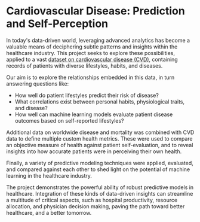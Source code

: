 # Cardiovascular Disease: Prediction and Self-Perception

In today's data-driven world, leveraging advanced analytics has become a valuable means of deciphering subtle patterns and insights within the healthcare industry. This project seeks to explore these possibilities, applied to a vast [dataset on cardiovascular disease (CVD)](https://www.kaggle.com/datasets/alphiree/cardiovascular-diseases-risk-prediction-dataset), containing records of patients with diverse lifestyles, habits, and diseases.

Our aim is to explore the relationships embedded in this data, in turn answering questions like:


*   How well do patient lifestyles predict their risk of disease?
*   What correlations exist between personal habits, physiological traits, and disease?
*   How well can machine learning models evaluate patient disease outcomes based on self-reported lifestyles?

Additional data on worldwide disease and mortality was combined with CVD data to define multiple custom health metrics. These were used to compare an objective measure of health against patient self-evaluation, and to reveal insights into how accurate patients were in perceiving their own health.

Finally, a variety of predictive modeling techniques were applied, evaluated, and compared against each other to shed light on the potential of machine learning in the healthcare industry.

The project demonstrates the powerful ability of robust predictive models in healthcare. Integration of these kinds of data-driven insights can streamline a multitude of critical aspects, such as hospital productivity, resource allocation, and physician decision making, paving the path toward better healthcare, and a better tomorrow.


